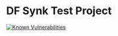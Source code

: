 # DF Synk Test Project

[![Known Vulnerabilities](https://snyk.io/test/github/saurabh47/df-synk-test/badge.svg?targetFile=package.json)](https://snyk.io/test/github/saurabh47/df-synk-test?targetFile=package.json)
